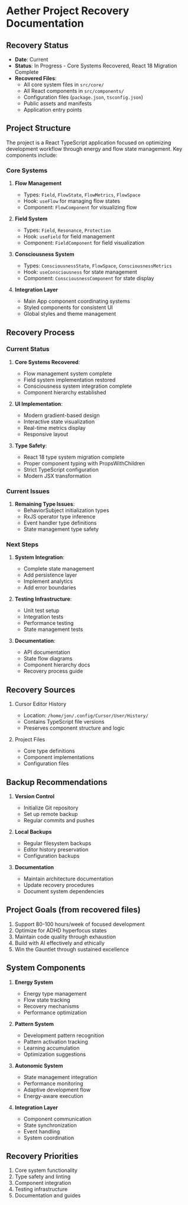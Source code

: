 # Aether Project Recovery Documentation

## Recovery Status
- **Date**: Current
- **Status**: In Progress - Core Systems Recovered, React 18 Migration Complete
- **Recovered Files**:
  - All core system files in `src/core/`
  - All React components in `src/components/`
  - Configuration files (`package.json`, `tsconfig.json`)
  - Public assets and manifests
  - Application entry points

## Project Structure
The project is a React TypeScript application focused on optimizing development workflow through energy and flow state management. Key components include:

### Core Systems
1. **Flow Management**
   - Types: `Field`, `FlowState`, `FlowMetrics`, `FlowSpace`
   - Hook: `useFlow` for managing flow states
   - Component: `FlowComponent` for visualizing flow

2. **Field System**
   - Types: `Field`, `Resonance`, `Protection`
   - Hook: `useField` for field management
   - Component: `FieldComponent` for field visualization

3. **Consciousness System**
   - Types: `ConsciousnessState`, `FlowSpace`, `ConsciousnessMetrics`
   - Hook: `useConsciousness` for state management
   - Component: `ConsciousnessComponent` for state display

4. **Integration Layer**
   - Main App component coordinating systems
   - Styled components for consistent UI
   - Global styles and theme management

## Recovery Process

### Current Status
1. **Core Systems Recovered**:
   - Flow management system complete
   - Field system implementation restored
   - Consciousness system integration complete
   - Component hierarchy established

2. **UI Implementation**:
   - Modern gradient-based design
   - Interactive state visualization
   - Real-time metrics display
   - Responsive layout

3. **Type Safety**:
   - React 18 type system migration complete
   - Proper component typing with PropsWithChildren
   - Strict TypeScript configuration
   - Modern JSX transformation

### Current Issues
1. **Remaining Type Issues**:
   - BehaviorSubject initialization types
   - RxJS operator type inference
   - Event handler type definitions
   - State management type safety

### Next Steps
1. **System Integration**:
   - Complete state management
   - Add persistence layer
   - Implement analytics
   - Add error boundaries

2. **Testing Infrastructure**:
   - Unit test setup
   - Integration tests
   - Performance testing
   - State management tests

3. **Documentation**:
   - API documentation
   - State flow diagrams
   - Component hierarchy docs
   - Recovery process guide

## Recovery Sources
1. Cursor Editor History
   - Location: `/home/jon/.config/Cursor/User/History/`
   - Contains TypeScript file versions
   - Preserves component structure and logic

2. Project Files
   - Core type definitions
   - Component implementations
   - Configuration files

## Backup Recommendations
1. **Version Control**
   - Initialize Git repository
   - Set up remote backup
   - Regular commits and pushes

2. **Local Backups**
   - Regular filesystem backups
   - Editor history preservation
   - Configuration backups

3. **Documentation**
   - Maintain architecture documentation
   - Update recovery procedures
   - Document system dependencies

## Project Goals (from recovered files)
1. Support 80-100 hours/week of focused development
2. Optimize for ADHD hyperfocus states
3. Maintain code quality through exhaustion
4. Build with AI effectively and ethically
5. Win the Gauntlet through sustained excellence

## System Components
1. **Energy System**
   - Energy type management
   - Flow state tracking
   - Recovery mechanisms
   - Performance optimization

2. **Pattern System**
   - Development pattern recognition
   - Pattern activation tracking
   - Learning accumulation
   - Optimization suggestions

3. **Autonomic System**
   - State management integration
   - Performance monitoring
   - Adaptive development flow
   - Energy-aware execution

4. **Integration Layer**
   - Component communication
   - State synchronization
   - Event handling
   - System coordination

## Recovery Priorities
1. Core system functionality
2. Type safety and linting
3. Component integration
4. Testing infrastructure
5. Documentation and guides 